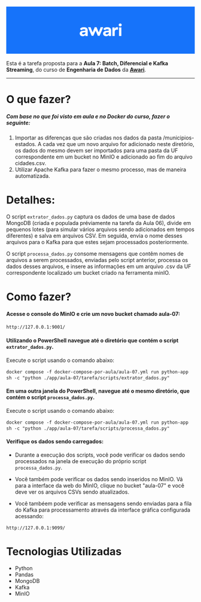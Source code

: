 ![header-awari.png](https://github.com/BinariesGoalls/Awari-Engenharia-de-Dados/blob/master/awari-header.png)

Esta é a tarefa proposta para a **Aula 7: Batch, Diferencial e Kafka Streaming**, do curso de **Engenharia de Dados** da **[Awari](https://awari.com.br/)**.

---

# O que fazer?
##### Com base no que foi visto em aula e no Docker do curso, fazer o seguinte:

1. Importar as diferenças que são criadas nos dados da pasta /municipios-estados. A cada vez que um novo arquivo for adicionado neste diretório, os dados do mesmo devem ser importados para uma pasta da UF correspondente em um bucket no MinIO e adicionado ao fim do arquivo cidades.csv.
2. Utilizar Apache Kafka para fazer o mesmo processo, mas de maneira automatizada.

# Detalhes:

O script <code>extrator_dados.py</code> captura os dados de uma base de dados MongoDB (criada e populada préviamente na tarefa da Aula 06), divide em pequenos lotes (para simular vários arquivos sendo adicionados em tempos diferentes) e salva em arquivos CSV. Em seguida, envia o nome desses arquivos para o Kafka para que estes sejam processados posteriormente.

O script <code>processa_dados.py</code> consome mensagens que contêm nomes de arquivos a serem processados, enviadas pelo script anterior, processa os dados desses arquivos, e insere as informações em um arquivo .csv da UF correspondente localizado um bucket criado na ferramenta minIO.

# Como fazer?

#### Acesse o console do MinIO e crie um novo bucket chamado aula-07:

```
http://127.0.0.1:9001/
```

#### Utilizando o PowerShell navegue até o diretório que contém o script <code>extrator_dados.py</code>.
Execute o script usando o comando abaixo: 

```
docker compose -f docker-compose-por-aula/aula-07.yml run python-app sh -c "python ./app/aula-07/tarefa/scripts/extrator_dados.py"
```

#### Em uma outra janela do PowerShell, navegue até o mesmo diretório, que contém o script <code>processa_dados.py</code>.
Execute o script usando o comando abaixo: 

```
docker compose -f docker-compose-por-aula/aula-07.yml run python-app sh -c "python ./app/aula-07/tarefa/scripts/processa_dados.py"
```


#### Verifique os dados sendo carregados:

* Durante a execução dos scripts, você pode verificar os dados sendo processados na janela de execução do próprio script <code>processa_dados.py</code>.
  
* Você também pode verificar os dados sendo inseridos no MinIO. Vá para a interface da web do MinIO, clique no bucket "aula-07" e você deve ver os arquivos CSVs sendo atualizados.
  
* Você tambéem pode verificar as mensagens sendo enviadas para a fila do Kafka para processamento através da interface gráfica configurada acessando:

```
http://127.0.0.1:9099/
```

# Tecnologias Utilizadas

* Python
* Pandas
* MongoDB
* Kafka
* MinIO
